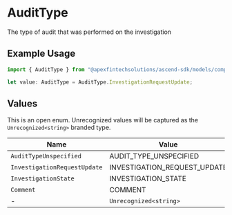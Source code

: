 # AuditType

The type of audit that was performed on the investigation

## Example Usage

```typescript
import { AuditType } from "@apexfintechsolutions/ascend-sdk/models/components";

let value: AuditType = AuditType.InvestigationRequestUpdate;
```

## Values

This is an open enum. Unrecognized values will be captured as the `Unrecognized<string>` branded type.

| Name                         | Value                        |
| ---------------------------- | ---------------------------- |
| `AuditTypeUnspecified`       | AUDIT_TYPE_UNSPECIFIED       |
| `InvestigationRequestUpdate` | INVESTIGATION_REQUEST_UPDATE |
| `InvestigationState`         | INVESTIGATION_STATE          |
| `Comment`                    | COMMENT                      |
| -                            | `Unrecognized<string>`       |